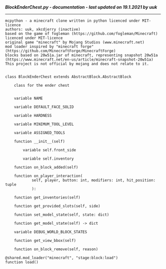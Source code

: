 ***BlockEnderChest.py - documentation - last updated on 19.1.2021 by uuk***
___

    mcpython - a minecraft clone written in python licenced under MIT-licence
    authors: uuk, xkcdjerry (inactive)
    based on the game of fogleman (https://github.com/fogleman/Minecraft) licenced under MIT-licence
    original game "minecraft" by Mojang Studios (www.minecraft.net)
    mod loader inspired by "minecraft forge" (https://github.com/MinecraftForge/MinecraftForge)
    blocks based on 20w51a.jar of minecraft, representing snapshot 20w51a
    (https://www.minecraft.net/en-us/article/minecraft-snapshot-20w51a)
    This project is not official by mojang and does not relate to it.


    class BlockEnderChest extends AbstractBlock.AbstractBlock
        
        class for the ender chest


        variable NAME

        variable DEFAULT_FACE_SOLID

        variable HARDNESS

        variable MINIMUM_TOOL_LEVEL

        variable ASSIGNED_TOOLS

        function __init__(self)

            variable self.front_side

            variable self.inventory

        function on_block_added(self)

        function on_player_interaction(
                self, player, button: int, modifiers: int, hit_position: tuple
                ):

        function get_inventories(self)

        function get_provided_slots(self, side)

        function set_model_state(self, state: dict)

        function get_model_state(self) -> dict

        variable DEBUG_WORLD_BLOCK_STATES

        function get_view_bbox(self)

        function on_block_remove(self, reason)

    @shared.mod_loader("minecraft", "stage:block:load")
    function load()